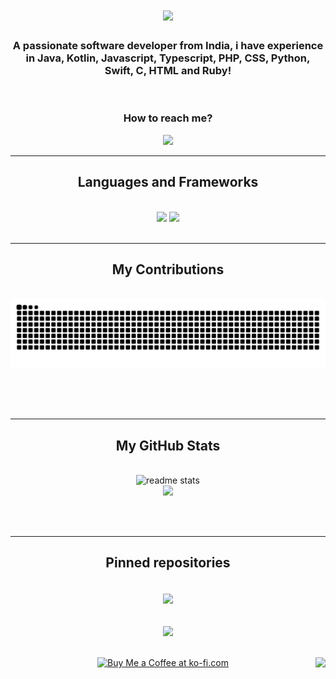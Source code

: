 <h1 align="center">
    <img src="https://readme-typing-svg.herokuapp.com/?font=Righteous&size=35&center=true&vCenter=true&width=500&height=70&duration=4000&lines=Hi+there!+👋;+I'm+Classy!;+Wanna+know+about+me?;+Check+out+my+projects.;+Wanna+message+me?;+DM+me+on+Discord!" />
</h1>

<h3 align="center">A passionate software developer from India, i have experience in Java, Kotlin, Javascript, Typescript, PHP, CSS, Python, Swift, C, HTML and Ruby!</h3>

<br/>

<h3 align="center">How to reach me?</h4>
 
<div align="center"> 
  <a href="mailto:classycoder1@gmail.com">
    <img src="https://img.shields.io/badge/Gmail-333333?style=for-the-badge&logo=gmail&logoColor=red" />
  </a>
</div>

 <hr/>
 
<h2 align="center">Languages and Frameworks</h2>
<br/>
<div align="center">
    <code><img src="https://skillicons.dev/icons?i=gitlab,vscode,github,git" /></code>
    <code><img src="https://skillicons.dev/icons?i=html,css,nodejs,python,javascript,typescript,java,php,ruby,kotlin,nextjs,swift,c,mysql,mongodb" /></code>
<br>
</div>

<br/>
<hr/>

<div align="center">
  <h2>My Contributions</h2>
  <br>
  <img alt="snake eating my contributions" src="https://raw.githubusercontent.com/ClassyCoder1/ClassyCoder1/output/github-contribution-grid-snake-dark.svg" />
  
  <br/><br/><br/>
</div>

<hr/>

<h2 align="center">My GitHub Stats</h2>
<br>
<div align=center>
    <img width="390" src="https://github-readme-stats-classycoder1.vercel.app/api?username=ClassyCoder1&count_private=true&include_all_commits=true&show_icons=true&hide_border=true&theme=dark" alt="readme stats" />
  <br/>
    <img width=390 src="https://github-readme-stats-classycoder1.vercel.app/api/top-langs/?username=ClassyCoder1&layout=compact&langs_count=50&hide_border=true&theme=dark" />
</div>

<br/><br/>

<hr/>
<h2 align="center">Pinned repositories</h2>
<br>
<div align="center">
    <img width=390 align="center" src="https://github-readme-stats-classycoder1.vercel.app/api/pin/?username=Arctyll&repo=NotificationsAPI&theme=dark&hide_border=true&show_owner=true" />
</div>
<br/>
<br>
<div align="center">
    <img width=390 align="center" src="https://github-readme-stats-classycoder1.vercel.app/api/pin/?username=VeyzenClient&repo=veyzenclient&theme=dark&hide_border=true&show_owner=true" />
</div>
<br/>
<br/>

<img align="right" src="https://visitcount.itsvg.in/api?id=ClassyCoder1&icon=2&color=12" />

<div align="center">
<a href='https://ko-fi.com/classycoder' target='_blank'><img height='64' style='border:0px;height:64px;' src='https://storage.ko-fi.com/cdn/kofi1.png?v=3' border='0' alt='Buy Me a Coffee at ko-fi.com' /></a>
</div>

<br/>
